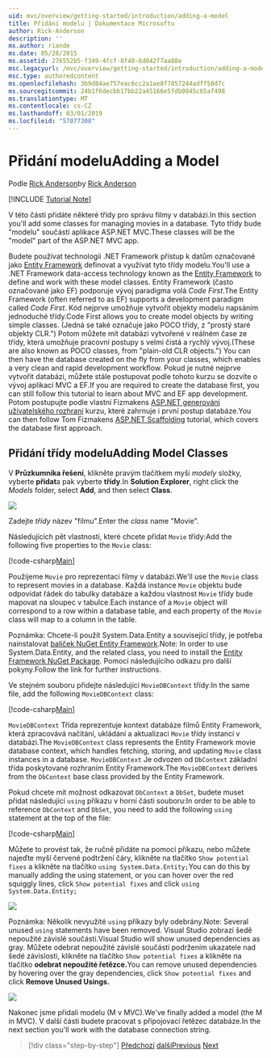 ```yaml
---
uid: mvc/overview/getting-started/introduction/adding-a-model
title: Přidání modelu | Dokumentace Microsoftu
author: Rick-Anderson
description: ''
ms.author: riande
ms.date: 05/28/2015
ms.assetid: 276552b5-f349-4fcf-8f40-6d042f7aa88e
msc.legacyurl: /mvc/overview/getting-started/introduction/adding-a-model
msc.type: authoredcontent
ms.openlocfilehash: 3b9d84ae757eac6cc2a1ae8f7857244adff50d7c
ms.sourcegitcommit: 24b1f6decbb17bb22a45166e5fdb0845c65af498
ms.translationtype: MT
ms.contentlocale: cs-CZ
ms.lasthandoff: 03/01/2019
ms.locfileid: "57077308"
---
```

<a name="adding-a-model"></a><span data-ttu-id="26655-102">Přidání modelu</span><span class="sxs-lookup"><span data-stu-id="26655-102">Adding a Model</span></span>
====================
<span data-ttu-id="26655-103">Podle [Rick Anderson]((https://twitter.com/RickAndMSFT))</span><span class="sxs-lookup"><span data-stu-id="26655-103">by [Rick Anderson]((https://twitter.com/RickAndMSFT))</span></span>

[!INCLUDE [Tutorial Note](sample/code-location.md)]

<span data-ttu-id="26655-104">V této části přidáte některé třídy pro správu filmy v databázi.</span><span class="sxs-lookup"><span data-stu-id="26655-104">In this section you'll add some classes for managing movies in a database.</span></span> <span data-ttu-id="26655-105">Tyto třídy bude &quot;modelu&quot; součástí aplikace ASP.NET MVC.</span><span class="sxs-lookup"><span data-stu-id="26655-105">These classes will be the &quot;model&quot; part of the ASP.NET MVC app.</span></span>

<span data-ttu-id="26655-106">Budete používat technologii .NET Framework přístup k datům označované jako [Entity Framework](https://docs.microsoft.com/ef/) definovat a využívat tyto třídy modelu.</span><span class="sxs-lookup"><span data-stu-id="26655-106">You'll use a .NET Framework data-access technology known as the [Entity Framework](https://docs.microsoft.com/ef/) to define and work with these model classes.</span></span> <span data-ttu-id="26655-107">Entity Framework (často označované jako EF) podporuje vývoj paradigma volá *Code First*.</span><span class="sxs-lookup"><span data-stu-id="26655-107">The Entity Framework (often referred to as EF) supports a development paradigm called *Code First*.</span></span> <span data-ttu-id="26655-108">Kód nejprve umožňuje vytvořit objekty modelu napsáním jednoduché třídy.</span><span class="sxs-lookup"><span data-stu-id="26655-108">Code First allows you to create model objects by writing simple classes.</span></span> <span data-ttu-id="26655-109">(Jedná se také označuje jako POCO třídy, z &quot;prostý staré objekty CLR.&quot;) Potom můžete mít databázi vytvořené v reálném čase ze třídy, která umožňuje pracovní postupy s velmi čistá a rychlý vývoj.</span><span class="sxs-lookup"><span data-stu-id="26655-109">(These are also known as POCO classes, from &quot;plain-old CLR objects.&quot;) You can then have the database created on the fly from your classes, which enables a very clean and rapid development workflow.</span></span> <span data-ttu-id="26655-110">Pokud je nutné nejprve vytvořit databázi, můžete stále postupovat podle tohoto kurzu se dozvíte o vývoj aplikací MVC a EF.</span><span class="sxs-lookup"><span data-stu-id="26655-110">If you are required to create the database first, you can still follow this tutorial to learn about MVC and EF app development.</span></span> <span data-ttu-id="26655-111">Potom postupujte podle vlastní Fizmakens [ASP.NET generování uživatelského rozhraní](xref:visual-studio/overview/2013/aspnet-scaffolding-overview) kurzu, které zahrnuje i první postup databáze.</span><span class="sxs-lookup"><span data-stu-id="26655-111">You can then follow Tom Fizmakens [ASP.NET Scaffolding](xref:visual-studio/overview/2013/aspnet-scaffolding-overview) tutorial, which covers the database first approach.</span></span>

## <a name="adding-model-classes"></a><span data-ttu-id="26655-112">Přidání třídy modelu</span><span class="sxs-lookup"><span data-stu-id="26655-112">Adding Model Classes</span></span>

<span data-ttu-id="26655-113">V **Průzkumníka řešení**, klikněte pravým tlačítkem myši *modely* složky, vyberte **přidat**a pak vyberte **třídy**.</span><span class="sxs-lookup"><span data-stu-id="26655-113">In **Solution Explorer**, right click the *Models* folder, select **Add**, and then select **Class**.</span></span>

![](adding-a-model/_static/image1.png)

<span data-ttu-id="26655-114">Zadejte *třídy* název &quot;filmu&quot;.</span><span class="sxs-lookup"><span data-stu-id="26655-114">Enter the *class* name &quot;Movie&quot;.</span></span>

<span data-ttu-id="26655-115">Následujících pět vlastnosti, které chcete přidat `Movie` třídy:</span><span class="sxs-lookup"><span data-stu-id="26655-115">Add the following five properties to the `Movie` class:</span></span>

[!code-csharp[Main](adding-a-model/samples/sample1.cs)]

<span data-ttu-id="26655-116">Použijeme `Movie` pro reprezentaci filmy v databázi.</span><span class="sxs-lookup"><span data-stu-id="26655-116">We'll use the `Movie` class to represent movies in a database.</span></span> <span data-ttu-id="26655-117">Každá instance `Movie` objektu bude odpovídat řádek do tabulky databáze a každou vlastnost `Movie` třídy bude mapovat na sloupec v tabulce.</span><span class="sxs-lookup"><span data-stu-id="26655-117">Each instance of a `Movie` object will correspond to a row within a database table, and each property of the `Movie` class will map to a column in the table.</span></span>

<span data-ttu-id="26655-118">Poznámka: Chcete-li použít System.Data.Entity a související třídy, je potřeba nainstalovat [balíček NuGet Entity Framework](https://www.nuget.org/packages/EntityFramework/).</span><span class="sxs-lookup"><span data-stu-id="26655-118">Note: In order to use System.Data.Entity, and the related class, you need to install the [Entity Framework NuGet Package](https://www.nuget.org/packages/EntityFramework/).</span></span> <span data-ttu-id="26655-119">Pomocí následujícího odkazu pro další pokyny.</span><span class="sxs-lookup"><span data-stu-id="26655-119">Follow the link for further instructions.</span></span>

<span data-ttu-id="26655-120">Ve stejném souboru přidejte následující `MovieDBContext` třídy:</span><span class="sxs-lookup"><span data-stu-id="26655-120">In the same file, add the following `MovieDBContext` class:</span></span>

[!code-csharp[Main](adding-a-model/samples/sample2.cs?highlight=2,15-18)]

<span data-ttu-id="26655-121">`MovieDBContext` Třída reprezentuje kontext databáze filmů Entity Framework, která zpracovává načítání, ukládání a aktualizaci `Movie` třídy instancí v databázi.</span><span class="sxs-lookup"><span data-stu-id="26655-121">The `MovieDBContext` class represents the Entity Framework movie database context, which handles fetching, storing, and updating `Movie` class instances in a database.</span></span> <span data-ttu-id="26655-122">`MovieDBContext` Je odvozen od `DbContext` základní třída poskytované rozhraním Entity Framework.</span><span class="sxs-lookup"><span data-stu-id="26655-122">The `MovieDBContext` derives from the `DbContext` base class provided by the Entity Framework.</span></span>

<span data-ttu-id="26655-123">Pokud chcete mít možnost odkazovat `DbContext` a `DbSet`, budete muset přidat následující `using` příkazu v horní části souboru:</span><span class="sxs-lookup"><span data-stu-id="26655-123">In order to be able to reference `DbContext` and `DbSet`, you need to add the following `using` statement at the top of the file:</span></span>

[!code-csharp[Main](adding-a-model/samples/sample3.cs)]

<span data-ttu-id="26655-124">Můžete to provést tak, že ručně přidáte na pomocí příkazu, nebo můžete najeďte myší červené podtržení čáry, klikněte na tlačítko `Show potential fixes` a klikněte na tlačítko `using System.Data.Entity;`</span><span class="sxs-lookup"><span data-stu-id="26655-124">You can do this by manually adding the using statement, or you can hover over the red squiggly lines, click `Show potential fixes` and click `using System.Data.Entity;`</span></span>

![](adding-a-model/_static/image2.png)

<span data-ttu-id="26655-125">Poznámka: Několik nevyužité `using` příkazy byly odebrány.</span><span class="sxs-lookup"><span data-stu-id="26655-125">Note: Several unused `using` statements have been removed.</span></span> <span data-ttu-id="26655-126">Visual Studio zobrazí šedě nepoužité závislé součásti.</span><span class="sxs-lookup"><span data-stu-id="26655-126">Visual Studio will show unused dependencies as gray.</span></span> <span data-ttu-id="26655-127">Můžete odebrat nepoužité závislé součásti podržením ukazatele nad šedé závislosti, klikněte na tlačítko `Show potential fixes` a klikněte na tlačítko **odebrat nepoužité řetězce.**</span><span class="sxs-lookup"><span data-stu-id="26655-127">You can remove unused dependencies by hovering over the gray dependencies, click `Show potential fixes` and click **Remove Unused Usings.**</span></span>

![](adding-a-model/_static/image3.png)

<span data-ttu-id="26655-128">Nakonec jsme přidali modelu (M v MVC).</span><span class="sxs-lookup"><span data-stu-id="26655-128">We've finally added a model (the M in MVC).</span></span> <span data-ttu-id="26655-129">V další části budete pracovat s připojovací řetězec databáze.</span><span class="sxs-lookup"><span data-stu-id="26655-129">In the next section you'll work with the database connection string.</span></span>

> [!div class="step-by-step"]
> <span data-ttu-id="26655-130">[Předchozí](adding-a-view.md)
> [další](creating-a-connection-string.md)</span><span class="sxs-lookup"><span data-stu-id="26655-130">[Previous](adding-a-view.md)
[Next](creating-a-connection-string.md)</span></span>
